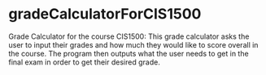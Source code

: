 # gradeCalculatorForCIS1500
Grade Calculator for the course CIS1500:
This grade calculator asks the user to input their grades and how much they would like to score overall in the course. The program then outputs what the user needs to get in the final exam in order to get their desired grade.
